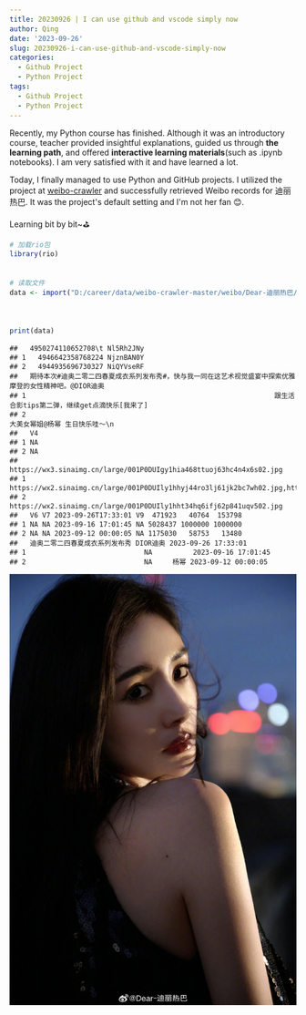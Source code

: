 ```yaml
---
title: 20230926 | I can use github and vscode simply now
author: Qing
date: '2023-09-26'
slug: 20230926-i-can-use-github-and-vscode-simply-now
categories:
  - Github Project
  - Python Project
tags:
  - Github Project
  - Python Project
---
```


Recently, my Python course has finished. Although it was an introductory course, teacher provided insightful explanations, guided us through **the learning path**, and offered **interactive learning materials**(such as .ipynb notebooks). I am very satisfied with it and have learned a lot.

Today, I finally managed to use Python and GitHub projects. I utilized the project at [weibo-crawler](https://github.com/dataabc/weibo-crawler) and successfully retrieved Weibo records for 迪丽热巴. It was the project's default setting and I'm not her fan 😊.

Learning bit by bit\~⛳


```r
# 加载rio包
library(rio)


# 读取文件
data <- import("D:/career/data/weibo-crawler-master/weibo/Dear-迪丽热巴/1669879400.csv", encoding = "UTF-8")



print(data)
```

```
##   4950274110652708\t Nl5Rh2JNy
## 1   4946642358768224 NjznBAN0Y
## 2   4944935696730327 NiQYVseRF
##   期待本次#迪奥二零二四春夏成衣系列发布秀#，快与我一同在这艺术视觉盛宴中探索优雅摩登的女性精神吧。@DIOR迪奥
## 1                                                             跟生活合影tips第二弹，继续get点滴快乐[我来了]
## 2                                                                           大美女幂姐@杨幂 生日快乐哇～\n 
##   V4
## 1 NA
## 2 NA
##                                                                                                                                                                                                                                                                                                                                                                                                                                                                                                                                                                                                                                       https://wx3.sinaimg.cn/large/001P0DUIgy1hia468ttuoj63hc4n4x6s02.jpg
## 1 https://wx2.sinaimg.cn/large/001P0DUIly1hhyj44ro3lj61jk2bc7wh02.jpg,https://wx3.sinaimg.cn/large/001P0DUIly1hhyj475753j61ys2txe8202.jpg,https://wx3.sinaimg.cn/large/001P0DUIly1hhyj4am2vhj62e6372hdv02.jpg,https://wx2.sinaimg.cn/large/001P0DUIly1hhyj4e2hunj626v3407wk02.jpg,https://wx4.sinaimg.cn/large/001P0DUIly1hhyj4kqmxwj62c0340e8302.jpg,https://wx3.sinaimg.cn/large/001P0DUIly1hhyj4hegw6j624a2vce8302.jpg,https://wx4.sinaimg.cn/large/001P0DUIly1hhyj4mw2nmj61xs2mj4qq02.jpg,https://wx4.sinaimg.cn/large/001P0DUIly1hhyj4nr0l6j60u015ftrv02.jpg,https://wx2.sinaimg.cn/large/001P0DUIly1hhyj43h548j61c921znpd02.jpg,https://wx1.sinaimg.cn/large/001P0DUIly1hhyj4q8oubj626p2zgnpe02.jpg
## 2                                                                                                                                                                                                                                                                                                                                                                                                                                                                                                                                                                                                                                     https://wx2.sinaimg.cn/large/001P0DUIly1hht34hq6ifj62p841uqv502.jpg
##   V6 V7 2023-09-26T17:33:01 V9  471923   40764  153798
## 1 NA NA 2023-09-16 17:01:45 NA 5028437 1000000 1000000
## 2 NA NA 2023-09-12 00:00:05 NA 1175030   58753   13480
##   迪奥二零二四春夏成衣系列发布秀 DIOR迪奥 2023-09-26 17:33:01
## 1                             NA          2023-09-16 17:01:45
## 2                             NA     杨幂 2023-09-12 00:00:05
```

  
   
  
  
    


![迪丽热巴](images/20230912T_4944935696730327.jpg "img")
